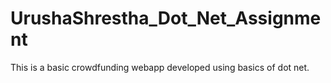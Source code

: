 # UrushaShrestha_Dot_Net_Assignment
This is a  basic crowdfunding webapp developed using basics of dot net.
